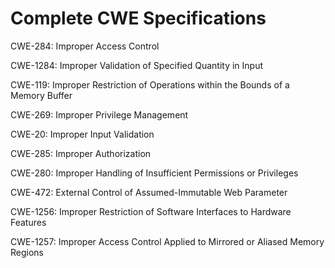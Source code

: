 

# Complete CWE Specifications

CWE-284: Improper Access Control

CWE-1284: Improper Validation of Specified Quantity in Input

CWE-119: Improper Restriction of Operations within the Bounds of a Memory Buffer

CWE-269: Improper Privilege Management

CWE-20: Improper Input Validation

CWE-285: Improper Authorization

CWE-280: Improper Handling of Insufficient Permissions or Privileges 

CWE-472: External Control of Assumed-Immutable Web Parameter

CWE-1256: Improper Restriction of Software Interfaces to Hardware Features

CWE-1257: Improper Access Control Applied to Mirrored or Aliased Memory Regions